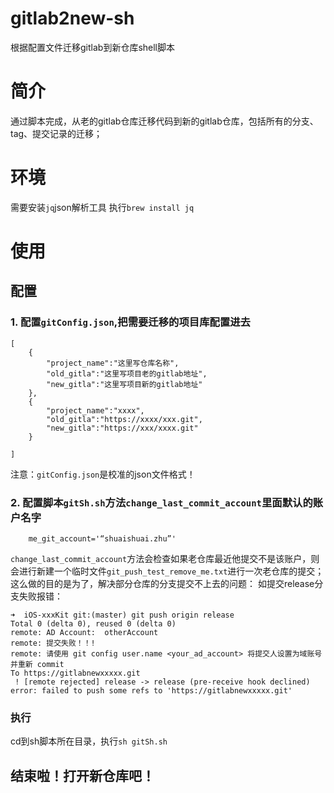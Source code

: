 # gitlab2new-sh
根据配置文件迁移gitlab到新仓库shell脚本
# 简介
通过脚本完成，从老的gitlab仓库迁移代码到新的gitlab仓库，包括所有的分支、tag、提交记录的迁移；
# 环境
需要安装`jq`json解析工具
执行`brew install jq`
# 使用
## 配置
### 1. 配置`gitConfig.json`,把需要迁移的项目库配置进去
```
[
    {
        "project_name":"这里写仓库名称",
        "old_gitla":"这里写项目老的gitlab地址",
        "new_gitla":"这里写项目新的gitlab地址"
    },
    {
        "project_name":"xxxx",
        "old_gitla":"https://xxxx/xxx.git",
        "new_gitla":"https://xxx/xxxx.git"
    }

]
```
注意：`gitConfig.json`是校准的json文件格式！
### 2. 配置脚本`gitSh.sh`方法`change_last_commit_account`里面默认的账户名字
```
    me_git_account='“shuaishuai.zhu”'

```
`change_last_commit_account`方法会检查如果老仓库最近他提交不是该账户，则会进行新建一个临时文件`git_push_test_remove_me.txt`进行一次老仓库的提交；这么做的目的是为了，解决部分仓库的分支提交不上去的问题：
如提交release分支失败报错：
```
➜  iOS-xxxKit git:(master) git push origin release
Total 0 (delta 0), reused 0 (delta 0)
remote: AD Account:  otherAccount 
remote: 提交失败！！!
remote: 请使用 git config user.name <your_ad_account> 将提交人设置为域账号并重新 commit
To https://gitlabnewxxxxx.git
 ! [remote rejected] release -> release (pre-receive hook declined)
error: failed to push some refs to 'https://gitlabnewxxxxx.git'
```

### 执行
cd到sh脚本所在目录，执行`sh gitSh.sh`

## 结束啦！打开新仓库吧！
